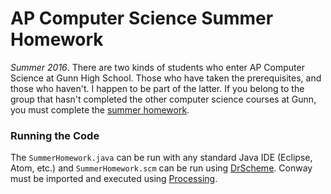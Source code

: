 # AP Computer Science Summer Homework
*Summer 2016*. There are two kinds of students who enter AP Computer Science at Gunn High School. Those who have taken the prerequisites, and those who haven't. I happen to be part of the latter. If you belong to the group that hasn't completed the other computer science courses at Gunn, you must complete the [summer homework](paleyontology.com/AP_CS/entrance.html).

### Running the Code
The ```SummerHomework.java``` can be run with any standard Java IDE (Eclipse, Atom, etc.) and ```SummerHomework.scm``` can be run using [DrScheme](http://download.plt-scheme.org/doc/html/drscheme/). Conway must be imported and executed using [Processing](https://processing.org/).